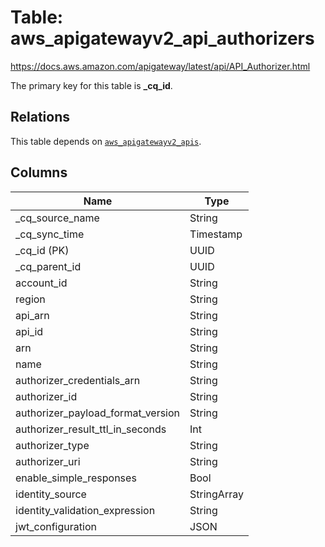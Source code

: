 # Table: aws_apigatewayv2_api_authorizers

https://docs.aws.amazon.com/apigateway/latest/api/API_Authorizer.html

The primary key for this table is **_cq_id**.

## Relations
This table depends on [`aws_apigatewayv2_apis`](aws_apigatewayv2_apis.md).

## Columns
| Name          | Type          |
| ------------- | ------------- |
|_cq_source_name|String|
|_cq_sync_time|Timestamp|
|_cq_id (PK)|UUID|
|_cq_parent_id|UUID|
|account_id|String|
|region|String|
|api_arn|String|
|api_id|String|
|arn|String|
|name|String|
|authorizer_credentials_arn|String|
|authorizer_id|String|
|authorizer_payload_format_version|String|
|authorizer_result_ttl_in_seconds|Int|
|authorizer_type|String|
|authorizer_uri|String|
|enable_simple_responses|Bool|
|identity_source|StringArray|
|identity_validation_expression|String|
|jwt_configuration|JSON|